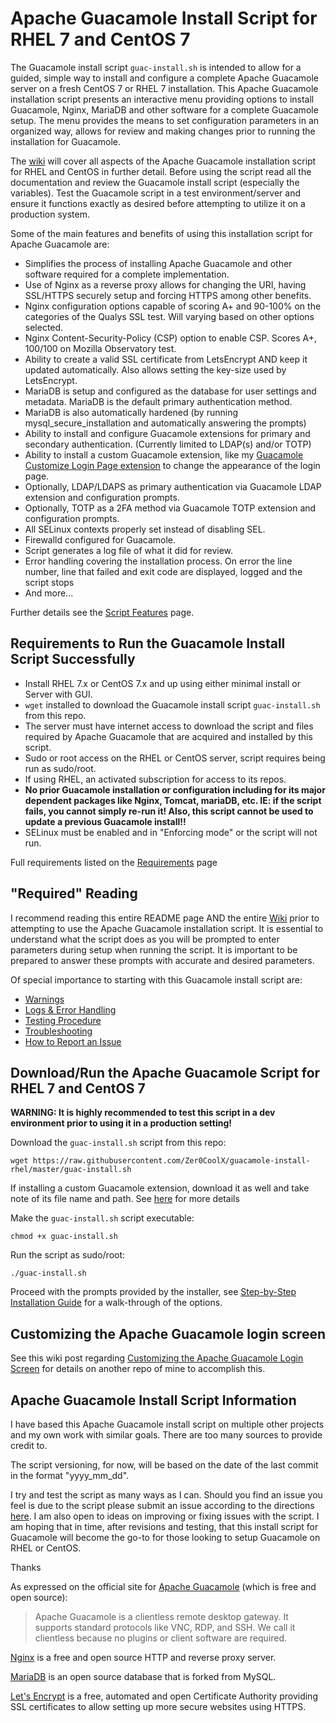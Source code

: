 # Apache Guacamole Install Script for RHEL 7 and CentOS 7
The Guacamole install script `guac-install.sh` is intended to allow for a guided, simple way to install and configure a complete Apache Guacamole server on a fresh CentOS 7 or RHEL 7 installation. This Apache Guacamole installation script presents an interactive menu providing options to install Guacamole, Nginx, MariaDB and other software for a complete Guacamole setup. The menu provides the means to set configuration parameters in an organized way, allows for review and making changes prior to running the installation for Guacamole.

The [wiki](https://github.com/Zer0CoolX/guacamole-install-rhel/wiki) will cover all aspects of the Apache Guacamole installation script for RHEL and CentOS in further detail. Before using the script read all the documentation and review the Guacamole install script (especially the variables). Test the Guacamole script in a test environment/server and ensure it functions exactly as desired before attempting to utilize it on a production system.

Some of the main features and benefits of using this installation script for Apache Guacamole are:
- Simplifies the process of installing Apache Guacamole and other software required for a complete implementation.
- Use of Nginx as a reverse proxy allows for changing the URI, having SSL/HTTPS securely setup and forcing HTTPS among other benefits.
- Nginx configuration options capable of scoring A+ and 90-100% on the categories of the Qualys SSL test. Will varying based on other options selected.
- Nginx Content-Security-Policy (CSP) option to enable CSP. Scores A+, 100/100 on Mozilla Observatory test.
- Ability to create a valid SSL certificate from LetsEncrypt AND keep it updated automatically. Also allows setting the key-size used by LetsEncrypt.
- MariaDB is setup and configured as the database for user settings and metadata. MariaDB is the default primary authentication method.
- MariaDB is also automatically hardened (by running mysql_secure_installation and automatically answering the prompts)
- Ability to install and configure Guacamole extensions for primary and secondary authentication. (Currently limited to LDAP(s) and/or TOTP)
- Ability to install a custom Guacamole extension, like my [Guacamole Customize Login Page extension](https://github.com/Zer0CoolX/guacamole-install-rhel/wiki/Customizing-the-Apache-Guacamole-Login-Screen) to change the appearance of the login page.
- Optionally, LDAP/LDAPS as primary authentication via Guacamole LDAP extension and configuration prompts.
- Optionally, TOTP as a 2FA method via Guacamole TOTP extension and configuration prompts.
- All SELinux contexts properly set instead of disabling SEL.
- Firewalld configured for Guacamole.
- Script generates a log file of what it did for review.
- Error handling covering the installation process. On error the line number, line that failed and exit code are displayed, logged and the script stops
- And more...

Further details see the [Script Features](https://github.com/Zer0CoolX/guacamole-install-rhel/wiki/Guacamole-Install-Script-Features) page.

## Requirements to Run the Guacamole Install Script Successfully
- Install RHEL 7.x or CentOS 7.x and up using either minimal install or Server with GUI.
- `wget` installed to download the Guacamole install script `guac-install.sh` from this repo.
- The server must have internet access to download the script and files required by Apache Guacamole that are acquired and installed by this script.
- Sudo or root access on the RHEL or CentOS server, script requires being run as sudo/root.
- If using RHEL, an activated subscription for access to its repos.
- **No prior Guacamole installation or configuration including for its major dependent packages like Nginx, Tomcat, mariaDB, etc. IE: if the script fails, you cannot simply re-run it! Also, this script cannot be used to update a previous Guacamole install!!**
- SELinux must be enabled and in "Enforcing mode" or the script will not run.

Full requirements listed on the [Requirements](https://github.com/Zer0CoolX/guacamole-install-rhel/wiki/Requirements) page

## "Required" Reading
I recommend reading this entire README page AND the entire [Wiki](https://github.com/Zer0CoolX/guacamole-install-rhel/wiki) prior to attempting to use the Apache Guacamole installation script. It is essential to understand what the script does as you will be prompted to enter parameters during setup when running the script. It is important to be prepared to answer these prompts with accurate and desired parameters.

Of special importance to starting with this Guacamole install script are:
- [Warnings](https://github.com/Zer0CoolX/guacamole-install-rhel/wiki/Warnings)
- [Logs & Error Handling](https://github.com/Zer0CoolX/guacamole-install-rhel/wiki/Logs-&-Error-Handling)
- [Testing Procedure](https://github.com/Zer0CoolX/guacamole-install-rhel/wiki/Testing-Procedure)
- [Troubleshooting](https://github.com/Zer0CoolX/guacamole-install-rhel/wiki/Troubleshooting)
- [How to Report an Issue](https://github.com/Zer0CoolX/guacamole-install-rhel/wiki/How-to-Report-Issues-(Bugs,-Feature-Request-and-Help))

## Download/Run the Apache Guacamole Script for RHEL 7 and CentOS 7
**WARNING: It is highly recommended to test this script in a dev environment prior to using it in a production setting!**

Download the `guac-install.sh` script from this repo:
```
wget https://raw.githubusercontent.com/Zer0CoolX/guacamole-install-rhel/master/guac-install.sh
```
If installing a custom Guacamole extension, download it as well and take note of its file name and path. See [here](https://github.com/Zer0CoolX/guacamole-install-rhel/wiki/Customizing-the-Apache-Guacamole-Login-Screen) for more details

Make the `guac-install.sh` script executable:
```
chmod +x guac-install.sh
```
Run the script as sudo/root:
```
./guac-install.sh
```
Proceed with the prompts provided by the installer, see [Step-by-Step Installation Guide](https://github.com/Zer0CoolX/guacamole-install-rhel/wiki/Step-by-Step-Installation-Guide) for a walk-through of the options.

## Customizing the Apache Guacamole login screen
See this wiki post regarding [Customizing the Apache Guacamole Login Screen](https://github.com/Zer0CoolX/guacamole-install-rhel/wiki/Customizing-the-Apache-Guacamole-Login-Screen) for details on another repo of mine to accomplish this.

## Apache Guacamole Install Script Information
I have based this Apache Guacamole install script on multiple other projects and my own work with similar goals. There are too many sources to provide credit to.

The script versioning, for now, will be based on the date of the last commit in the format "yyyy_mm_dd".

I try and test the script as many ways as I can. Should you find an issue you feel is due to the script please submit an issue according to the directions [here](https://github.com/Zer0CoolX/guacamole-install-rhel/wiki/How-to-Report-Issues-(Bugs,-Feature-Request-and-Help)). I am also open to ideas on improving or fixing issues with the script. I am hoping that in time, after revisions and testing, that this install script for Guacamole will become the go-to for those looking to setup Guacamole on RHEL or CentOS.

Thanks

As expressed on the official site for [Apache Guacamole](https://guacamole.apache.org/) (which is free and open source):
> Apache Guacamole is a clientless remote desktop gateway. It supports standard protocols like VNC, RDP, and SSH. We call it clientless because no plugins or client software are required.

[Nginx](https://nginx.org/en/) is a free and open source HTTP and reverse proxy server.

[MariaDB](https://mariadb.org/) is an open source database that is forked from MySQL.

[Let's Encrypt](https://letsencrypt.org/) is a free, automated and open Certificate Authority providing SSL certificates to allow setting up more secure websites using HTTPS.
